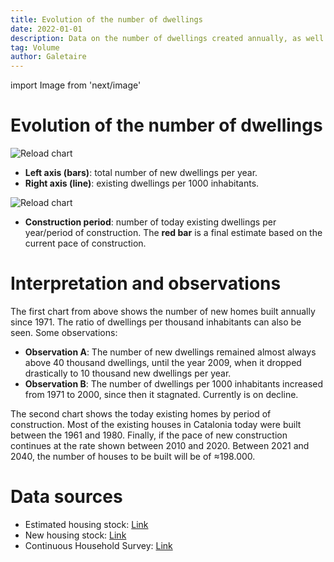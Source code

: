 ```yaml
---
title: Evolution of the number of dwellings
date: 2022-01-01
description: Data on the number of dwellings created annually, as well as the ratio of dwellings per 1,000 inhabitants.
tag: Volume
author: Galetaire
---
```


import Image from 'next/image'

# Evolution of the number of dwellings

![Reload chart](/images/nombrehabitatges.png)

- **Left axis (bars)**: total number of new dwellings per year.
- **Right axis (line)**: existing dwellings per 1000 inhabitants.

![Reload chart](/images/anyhabitatges.png)

- **Construction period**: number of today existing dwellings per year/period of construction. The **red bar** is a final estimate based on the current pace of construction.

# Interpretation and observations

The first chart from above shows the number of new homes built annually since 1971. The ratio of dwellings per thousand inhabitants can also be seen. Some observations:

- **Observation A**: The number of new dwellings remained almost always above 40 thousand dwellings, until the year 2009, when it dropped drastically to 10 thousand new dwellings per year.
- **Observation B**: The number of dwellings per 1000 inhabitants increased from 1971 to 2000, since then it stagnated. Currently is on decline.

The second chart shows the today existing homes by period of construction. Most of the existing houses in Catalonia today were built between the 1961 and 1980. Finally, if the pace of new construction continues at the rate shown between 2010 and 2020. Between 2021 and 2040, the number of houses to be built will be of ≈198.000.

# Data sources

- Estimated housing stock: [Link](https://apps.fomento.gob.es/BoletinOnline2/?nivel=2&orden=33000000)
- New housing stock: [Link](https://www.mitma.gob.es/informacion-para-el-ciudadano/informacion-estadistica/vivienda-y-actuaciones-urbanas/estadisticas/stock-de-vivienda-nueva/estadisticas-sobre-stock-de-vivienda-nueva)
- Continuous Household Survey: [Link](https://www.ine.es/dyngs/INEbase/en/operacion.htm?c=Estadistica_C&cid=1254736176952&menu=resultados&idp=1254735572981)
